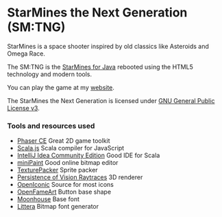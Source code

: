 # StarMines the Next Generation (SM:TNG)

StarMines is a space shooter inspired by old classics like Asteroids and Omega Race.

The SM:TNG is the [StarMines for Java](http://jpkware.com/smj/StarMines.html) rebooted 
using the HTML5 technology and modern tools.

You can play the game at my [website](https://www.jpkware.com/smtng/).

The StarMines the Next Generation is licensed under [GNU General Public License v3](LICENSE).

### Tools and resources used

- [Phaser CE](https://github.com/photonstorm/phaser-ce) Great 2D game toolkit 
- [Scala.js](http://www.scala-js.org/) Scala compiler for JavaScript
- [IntelliJ Idea Community Edition](https://www.jetbrains.com/idea/) Good IDE for Scala
- [miniPaint](https://viliusle.github.io/miniPaint/) Good online bitmap editor
- [TexturePacker](https://www.codeandweb.com/texturepacker) Sprite packer
- [Persistence of Vision Raytraces](http://www.povray.org/) 3D renderer
- [OpenIconic](https://useiconic.com/open) Source for most icons
- [OpenFameArt](https://opengameart.org/) Button base shape
- [Moonhouse](https://www.dafont.com/moonhouse.font) Base font
- [Littera](http://kvazars.com/littera/) Bitmap font generator
